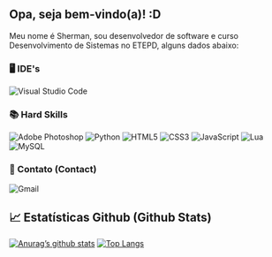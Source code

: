 ## Opa, seja bem-vindo(a)! :D
Meu nome é Sherman, sou desenvolvedor de software e curso Desenvolvimento de Sistemas no ETEPD, alguns dados abaixo:

### 🖥️ IDE's
![Visual Studio Code](https://img.shields.io/badge/Visual%20Studio%20Code-0078d7.svg?style=for-the-badge&logo=visual-studio-code&logoColor=white)
### 📚 Hard Skills
![Adobe Photoshop](https://img.shields.io/badge/adobephotoshop-%2331A8FF.svg?style=for-the-badge&logo=adobephotoshop&logoColor=white)
![Python](https://img.shields.io/badge/python-3670A0?style=for-the-badge&logo=python&logoColor=ffdd54)
![HTML5](https://img.shields.io/badge/html5-%23E34F26.svg?style=for-the-badge&logo=html5&logoColor=white)
![CSS3](https://img.shields.io/badge/css3-%231572B6.svg?style=for-the-badge&logo=css3&logoColor=white)
![JavaScript](https://img.shields.io/badge/javascript-%23323330.svg?style=for-the-badge&logo=javascript&logoColor=%23F7DF1E)
![Lua](https://img.shields.io/badge/lua-%232C2D72.svg?style=for-the-badge&logo=lua&logoColor=white)
![MySQL](https://img.shields.io/badge/MySQL-00000F?style=for-the-badge&logo=mysql&logoColor=white)
### 📧 Contato (Contact)
![Gmail](https://img.shields.io/badge/<shydaainbox@gmail.com>-D14836?style=for-the-badge&logo=gmail&logoColor=white)
## 📈 Estatísticas Github (Github Stats)

[![Anurag’s github stats](https://github-readme-stats.vercel.app/api?username=thewalterdev)](https://github.com/yushi1007)
[![Top Langs](https://github-readme-stats.vercel.app/api/top-langs/?username=thewalterdev&layout=compact)](https://github.com/yushi1007)
